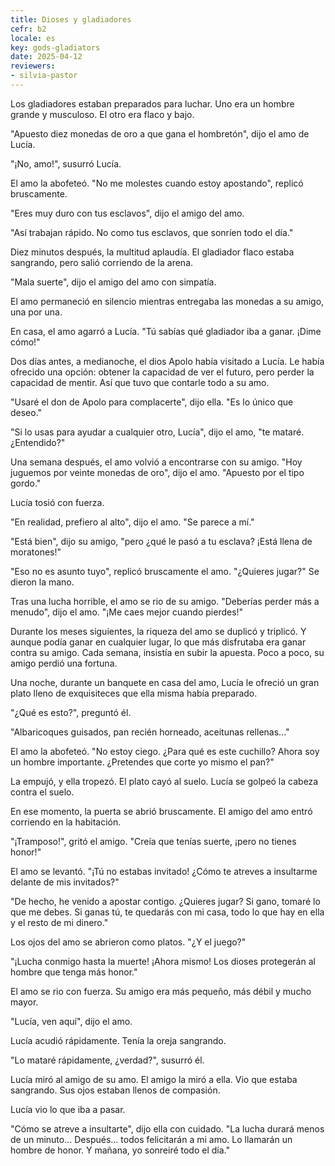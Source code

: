 ```yaml
---
title: Dioses y gladiadores
cefr: b2
locale: es
key: gods-gladiators
date: 2025-04-12
reviewers:
- silvia-pastor
---
```


Los gladiadores estaban preparados para luchar. Uno era un hombre grande y musculoso. El otro era flaco y bajo.

"Apuesto diez monedas de oro a que gana el hombretón", dijo el amo de Lucía.

"¡No, amo!", susurró Lucía.

El amo la abofeteó. "No me molestes cuando estoy apostando", replicó bruscamente.

"Eres muy duro con tus esclavos", dijo el amigo del amo.

"Así trabajan rápido. No como tus esclavos, que sonríen todo el día."

Diez minutos después, la multitud aplaudía. El gladiador flaco estaba sangrando, pero salió corriendo de la arena.

"Mala suerte", dijo el amigo del amo con simpatía.

El amo permaneció en silencio mientras entregaba las monedas a su amigo, una por una.

En casa, el amo agarró a Lucía. "Tú sabías qué gladiador iba a ganar. ¡Dime cómo!"

Dos días antes, a medianoche, el dios Apolo había visitado a Lucía. Le había ofrecido una opción: obtener la capacidad de ver el futuro, pero perder la capacidad de mentir. Así que tuvo que contarle todo a su amo.

"Usaré el don de Apolo para complacerte", dijo ella. "Es lo único que deseo."

"Si lo usas para ayudar a cualquier otro, Lucía", dijo el amo, "te mataré. ¿Entendido?"

Una semana después, el amo volvió a encontrarse con su amigo. "Hoy juguemos por veinte monedas de oro", dijo el amo. "Apuesto por el tipo gordo."

Lucía tosió con fuerza.

"En realidad, prefiero al alto", dijo el amo. "Se parece a mí."

"Está bien", dijo su amigo, "pero ¿qué le pasó a tu esclava? ¡Está llena de moratones!"

"Eso no es asunto tuyo", replicó bruscamente el amo. "¿Quieres jugar?" Se dieron la mano.

Tras una lucha horrible, el amo se rio de su amigo. "Deberías perder más a menudo", dijo el amo. "¡Me caes mejor cuando pierdes!"

Durante los meses siguientes, la riqueza del amo se duplicó y triplicó. Y aunque podía ganar en cualquier lugar, lo que más disfrutaba era ganar contra su amigo. Cada semana, insistía en subir la apuesta. Poco a poco, su amigo perdió una fortuna.

Una noche, durante un banquete en casa del amo, Lucía le ofreció un gran plato lleno de exquisiteces que ella misma había preparado.

"¿Qué es esto?", preguntó él.

"Albaricoques guisados, pan recién horneado, aceitunas rellenas..."

El amo la abofeteó. "No estoy ciego. ¿Para qué es este cuchillo? Ahora soy un hombre importante. ¿Pretendes que corte yo mismo el pan?"

La empujó, y ella tropezó. El plato cayó al suelo. Lucía se golpeó la cabeza contra el suelo.

En ese momento, la puerta se abrió bruscamente. El amigo del amo entró corriendo en la habitación.

"¡Tramposo!", gritó el amigo. "Creía que tenías suerte, ¡pero no tienes honor!"

El amo se levantó. "¡Tú no estabas invitado! ¿Cómo te atreves a insultarme delante de mis invitados?"

"De hecho, he venido a apostar contigo. ¿Quieres jugar? Si gano, tomaré lo que me debes. Si ganas tú, te quedarás con mi casa, todo lo que hay en ella y el resto de mi dinero."

Los ojos del amo se abrieron como platos. "¿Y el juego?"

"¡Lucha conmigo hasta la muerte! ¡Ahora mismo! Los dioses protegerán al hombre que tenga más honor."

El amo se rio con fuerza. Su amigo era más pequeño, más débil y mucho mayor.

"Lucía, ven aquí", dijo el amo.

Lucía acudió rápidamente. Tenía la oreja sangrando.

"Lo mataré rápidamente, ¿verdad?", susurró él.

Lucía miró al amigo de su amo. El amigo la miró a ella. Vio que estaba sangrando. Sus ojos estaban llenos de compasión.

Lucía vio lo que iba a pasar.

"Cómo se atreve a insultarte", dijo ella con cuidado. "La lucha durará menos de un minuto... Después... todos felicitarán a mi amo. Lo llamarán un hombre de honor. Y mañana, yo sonreiré todo el día."